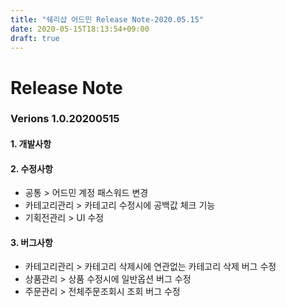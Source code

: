 ```yaml
---
title: "쉐리샵 어드민 Release Note-2020.05.15"
date: 2020-05-15T18:13:54+09:00
draft: true
---
```

# Release Note
### Verions 1.0.20200515
#### 1. 개발사항
#### 2. 수정사항
  * 공통 > 어드민 계정 패스워드 변경
  * 카테고리관리 > 카테고리 수정시에 공백값 체크 기능
  * 기획전관리 > UI 수정
#### 3. 버그사항
  * 카테고리관리 > 카테고리 삭제시에 연관없는 카테고리 삭제 버그 수정
  * 상품관리 > 상품 수정시에 일반옵션 버그 수정
  * 주문관리 > 전체주문조회시 조회 버그 수정



